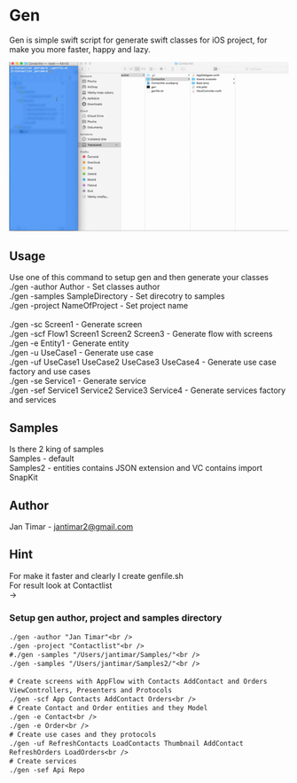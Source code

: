 # Gen
Gen is simple swift script for generate swift classes for iOS project, for make you more faster, happy and lazy.

![](https://github.com/jantimar/Gen/blob/master/gen.gif)

## Usage
Use one of this command to setup gen and then generate your classes<br />
./gen -author Author							- Set classes author<br />
./gen -samples SampleDirectory					- Set direcotry to samples<br />
./gen -project NameOfProject					- Set project name<br />
<br />
./gen -sc Screen1								- Generate screen<br />
./gen -scf Flow1 Screen1 Screen2 Screen3        - Generate flow with screens<br />
./gen -e Entity1                                - Generate entity<br />
./gen -u UseCase1								- Generate use case<br />
./gen -uf UseCase1 UseCase2 UseCase3 UseCase4	- Generate use case factory and use cases<br />
./gen -se Service1                              - Generate service<br />
./gen -sef Service1 Service2 Service3 Service4  - Generate services factory and services<br />

## Samples
Is there 2 king of samples<br />
Samples - default<br />
Samples2 - entities contains JSON extension and VC contains import SnapKit<br />

## Author
Jan Timar - jantimar2@gmail.com

## Hint
For make it faster and clearly I create genfile.sh<br />
For result look at Contactlist<br />
->

### Setup gen author, project and samples directory
```
./gen -author "Jan Timar"<br />
./gen -project "Contactlist"<br />
#./gen -samples "/Users/jantimar/Samples/"<br />
./gen -samples "/Users/jantimar/Samples2/"<br />

# Create screens with AppFlow with Contacts AddContact and Orders ViewControllers, Presenters and Protocols
./gen -scf App Contacts AddContact Orders<br />
# Create Contact and Order entities and they Model
./gen -e Contact<br />
./gen -e Order<br />
# Create use cases and they protocols
./gen -uf RefreshContacts LoadContacts Thumbnail AddContact RefreshOrders LoadOrders<br />
# Create services
./gen -sef Api Repo
```
